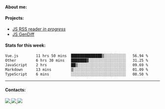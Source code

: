 #### About me:

#### Projects:
- [JS RSS reader *in progress*](https://github.com/GKoil/frontend-project-lvl3)
- [JS GenDiff](https://github.com/GKoil/GenDiff)

#### Stats for this week:
<!--START_SECTION:waka-->

```txt
Vue.js        11 hrs 50 mins  ██████████████▒░░░░░░░░░░   56.94 %
Other         6 hrs 30 mins   ███████▓░░░░░░░░░░░░░░░░░   31.25 %
JavaScript    2 hrs           ██▒░░░░░░░░░░░░░░░░░░░░░░   09.69 %
Markdown      13 mins         ▒░░░░░░░░░░░░░░░░░░░░░░░░   01.09 %
TypeScript    6 mins          ░░░░░░░░░░░░░░░░░░░░░░░░░   00.50 %
```

<!--END_SECTION:waka-->
---
#### Contacts:

<a target='_blank' title='LinkedIn' href="https://www.linkedin.com/in/gkoil/">
  <img src="https://img.shields.io/badge/LinkedIn-0077B5?style=for-the-badge&logo=linkedin&logoColor=white" />
</a>
<a target='_blank' title='Telegram' href="https://t.me/gkoil">
  <img src="https://img.shields.io/badge/Telegram-2CA5E0?style=for-the-badge&logo=telegram&logoColor=white" />
</a>
<a target='_blank' title='Gmail' href="mailto: gk.grigorev@gmail.com">
  <img src="https://img.shields.io/badge/Gmail-D14836?style=for-the-badge&logo=gmail&logoColor=white" />
</a>

